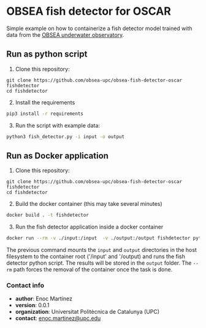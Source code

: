 # OBSEA fish detector for OSCAR #

Simple example on how to containerize a fish detector model trained with data from the [OBSEA underwater observatory](https://obsea.es).

## Run as python script ##

1. Clone this repository:
```
git clone https://github.com/obsea-upc/obsea-fish-detector-oscar fishdetector
cd fishdetector
```
2. Install the requirements
```bash
pip3 install -r requirements
```

3. Run the script with example data:
```bash
python3 fish_detector.py -i input -o output
```

## Run as Docker application ##

1. Clone this repository:
```
git clone https://github.com/obsea-upc/obsea-fish-detector-oscar fishdetector
cd fishdetector
```

2. Build the docker container (this may take several minutes)
```bash
docker build . -t fishdetector
```

3. Run the fish detector application inside a docker container
```bash
docker run --rm -v ./input:/input  -v ./output:/output fishdetector python3 fish_detector.py -i /input -o /output
```

The previous command mounts the `input` and `output` directories in the host filesystem to the container root ('/input'  and '/output) and runs the fish detector python script. The results will be stored in the `output` folder. The `--rm` path forces the removal of the container once the task is done.

 

### Contact info ###
* **author**: Enoc Martínez  
* **version**: 0.0.1  
* **organization**: Universitat Politècnica de Catalunya (UPC)  
* **contact**: enoc.martinez@upc.edu
